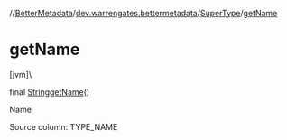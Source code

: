 //[BetterMetadata](../../../index.md)/[dev.warrengates.bettermetadata](../index.md)/[SuperType](index.md)/[getName](get-name.md)

# getName

[jvm]\

final [String](https://docs.oracle.com/javase/8/docs/api/java/lang/String.html)[getName](get-name.md)()

Name

Source column: TYPE_NAME
